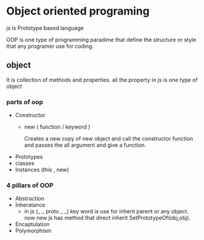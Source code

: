 # Object oriented programing 

js is Prototype based language 

OOP is one type of programming paradime that define the structure or style that any programer use for coding.

## object

It is collection of methods and properties.
all the property in js is one type of object
### parts of oop
- Constructor 
    - new ( function / keyword )
        
        Creates a new copy of new object and call the constructor function and passes the all argument and  give a function.
- Prototypes
- classes 
- Instances (this , new)

### 4 pillars of OOP

- Abstraction 
- Inheratance 
    - in js (_ _ proto _ _) key word is use for inherit parent or any object. now new js has method that direct inherit SetPrototypeOf(obj,obj).
- Encaptulation
- Polymorphism 

